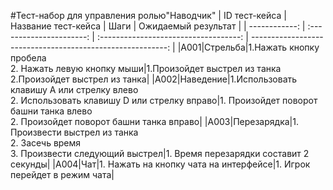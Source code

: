 #Тест-набор для управления ролью"Наводчик"
| ID тест-кейса | Название тест-кейса | Шаги | Ожидаемый результат |
| ------------: | :----------------------: | :-----------------------------------: | ---------------------------------------------------------: |
|A001|Стрельба|1.Нажать кнопку пробела<br>2. Нажать левую кнопку мыши|1.Произойдет выстрел из танка<br>2.Произойдет выстрел из танка|
|A002|Наведение|1.Использовать клавишу A или стрелку влево<br>2. Использовать клавишу D или стрелку вправо|1. Произойдет поворот башни танка влево<br>2. Произойдет поворот башни танка вправо|
|A003|Перезарядка|1. Произвести выстрел из танка<br>2. Засечь время<br>3. Произвести следующий выстрел|1. Время перезарядки составит 2 секунды|
|A004|Чат|1. Нажать на кнопку чата на интерфейсе|1. Игрок перейдет в режим чата|
